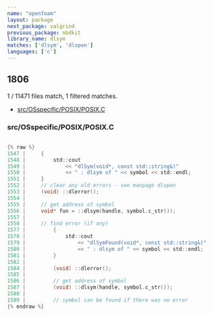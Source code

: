 ```yaml
---
name: "openfoam"
layout: package
next_package: valgrind
previous_package: nbdkit
library_name: dlsym
matches: ['dlsym', 'dlopen']
languages: ['c']
---
```

## 1806
1 / 11471 files match, 1 filtered matches.

 - [src/OSspecific/POSIX/POSIX.C](#srcosspecificposixposixc)

### src/OSspecific/POSIX/POSIX.C

```c

{% raw %}
1547 |     {
1548 |         std::cout
1549 |             << "dlSym(void*, const std::string&)"
1550 |             << " : dlsym of " << symbol << std::endl;
1551 |     }
1552 |     // clear any old errors - see manpage dlopen
1553 |     (void) ::dlerror();
1554 | 
1555 |     // get address of symbol
1556 |     void* fun = ::dlsym(handle, symbol.c_str());
1557 | 
1558 |     // find error (if any)
1577 |         {
1578 |             std::cout
1579 |                 << "dlSymFound(void*, const std::string&)"
1580 |                 << " : dlsym of " << symbol << std::endl;
1581 |         }
1582 | 
1584 |         (void) ::dlerror();
1585 | 
1586 |         // get address of symbol
1587 |         (void) ::dlsym(handle, symbol.c_str());
1588 | 
1589 |         // symbol can be found if there was no error
{% endraw %}

```
